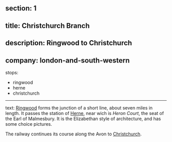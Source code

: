 ﻿section: 1
----
title: Christchurch Branch
----
description: Ringwood to Christchurch
----
company: london-and-south-western
----
stops:
- ringwood
- herne
- christchurch
----
text: [Ringwood](/stations/ringwood) forms the junction of a short line, about seven miles in length. It passes the station of [Herne](/stations/herne), near wich is *Heron Court*, the seat of the Earl of Malmesbury. It is the Elizabethan style of architecture, and has some choice pictures.

The railway continues its course along the Avon to [Christchurch](/stations/christchurch).
